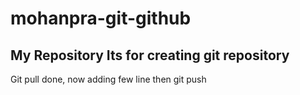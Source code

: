 # mohanpra-git-github
My Repository
Its for creating git repository
--
Git pull done, now adding few line then git push
